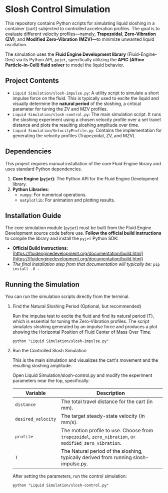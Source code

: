 # Slosh Control Simulation

This repository contains Python scripts for simulating liquid sloshing in a container (cart) subjected to controlled acceleration profiles. The goal is to evaluate different velocity profiles—namely, **Trapezoidal**, **Zero-Vibration (ZV)**, and **Modified Zero-Vibration (MZV)**—to minimize unwanted liquid oscillation.

The simulation uses the **Fluid Engine Development library** (Fluid-Engine-Dev) via its Python API, `pyjet`, specifically utilizing the **APIC (Affine Particle-in-Cell) fluid solver** to model the liquid behavior.

## Project Contents

* `Liquid Simulation/slosh-impulse.py`: A utility script to simulate a short impulse force on the fluid. This is typically used to excite the liquid and visually determine the **natural period** of the sloshing, a critical parameter for tuning the ZV and MZV profiles.
* `Liquid Simulation/slosh-control.py`: The main simulation script. It runs the sloshing experiment using a chosen velocity profile over a set travel distance and plots the resulting sloshing amplitude over time.
* `Liquid Simulation/VelocityProfile.py`: Contains the implementation for generating the velocity profiles (Trapezoidal, ZV, and MZV).

## Dependencies

This project requires manual installation of the core Fluid Engine library and uses standard Python dependencies.

1.  **Core Engine (`pyjet`)**: The Python API for the Fluid Engine Development library.
2.  **Python Libraries**:
    * `numpy`: For numerical operations.
    * `matplotlib`: For animation and plotting results.

## Installation Guide

The core simulation module (`pyjet`) must be built from the Fluid Engine Development source code before use. **Follow the official build instructions** to compile the library and install the `pyjet` Python SDK:
* **Official Build Instructions:** [https://fluidenginedevelopment.org/documentation/build.html](https://fluidenginedevelopment.org/documentation/build.html)
* *The final installation step from that documentation will typically be:* `pip install -U .`

## Running the Simulation

You can run the simulation scripts directly from the terminal.

1. Find the Natural Sloshing Period (Optional, but recommended)
  
    Run the impulse test to excite the fluid and find its natural period (T), which is essential for tuning the Zero-Vibration profiles. The script simulates sloshing generated by an impulse force and produces a plot showing the Horizontal Position of Fluid Center of Mass Over Time.

    ```
    python "Liquid Simulation/slosh-impulse.py"
    ```

2. Run the Controlled Slosh Simulation

    This is the main simulation and visualizes the cart's movement and the resulting sloshing amplitude.

    Open Liquid Simulation/slosh-control.py and modify the experiment parameters near the top, specifically:

    | Variable | Description |
    |---|---|
    | `distance` | The total travel distance for the cart (in mm). |
    | `desired_velocity` | The target steady-state velocity (in mm/s). |
    | `profile` | The motion profile to use. Choose from `trapezoidal`, `zero_vibration`, or `modified_zero_vibration`. |
    | `T` | The Natural period of the sloshing, typically derived from running slosh-impulse.py. |

    After setting the parameters, run the control simulation:
    
    ```
    python "Liquid Simulation/slosh-control.py"
    ```






